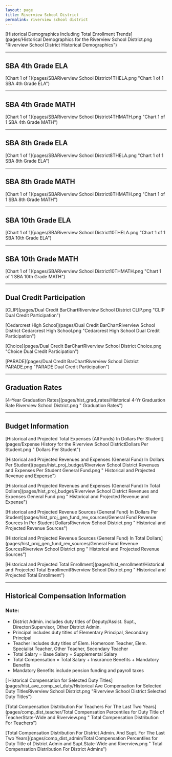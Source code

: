 ```yaml
---
layout: page
title: Riverview School District
permalink: riverview school district
---
```



[Historical Demographics Including Total Enrollment Trends](pages/Historical Demographics for the Riverview School District.png "Riverview School District Historical Demographics")

___

## SBA 4th Grade ELA

[Chart 1 of 1](pages/SBARiverview School District4THELA.png "Chart 1 of 1 SBA 4th Grade ELA")


___

## SBA 4th Grade MATH

[Chart 1 of 1](pages/SBARiverview School District4THMATH.png "Chart 1 of 1 SBA 4th Grade MATH")


___

## SBA 8th Grade ELA

[Chart 1 of 1](pages/SBARiverview School District8THELA.png "Chart 1 of 1 SBA 8th Grade ELA")


___

## SBA 8th Grade MATH

[Chart 1 of 1](pages/SBARiverview School District8THMATH.png "Chart 1 of 1 SBA 8th Grade MATH")


___

## SBA 10th Grade ELA

[Chart 1 of 1](pages/SBARiverview School District10THELA.png "Chart 1 of 1 SBA 10th Grade ELA")


___

## SBA 10th Grade MATH

[Chart 1 of 1](pages/SBARiverview School District10THMATH.png "Chart 1 of 1 SBA 10th Grade MATH")


___

## Dual Credit Participation

[CLIP](pages/Dual Credit BarChartRiverview School District CLIP.png "CLIP Dual Credit Participation")

[Cedarcrest High School](pages/Dual Credit BarChartRiverview School District Cedarcrest High School.png "Cedarcrest High School Dual Credit Participation")

[Choice](pages/Dual Credit BarChartRiverview School District Choice.png "Choice Dual Credit Participation")

[PARADE](pages/Dual Credit BarChartRiverview School District PARADE.png "PARADE Dual Credit Participation")


___

## Graduation Rates

[4-Year Graduation Rates](pages/hist_grad_rates/Historical 4-Yr Graduation Rate Riverview School District.png " Graduation Rates")


___

## Budget Information

[Historical and Projected Total Expenses (All Funds) In Dollars Per Student](pages/Expense History for the Riverview School DistrictDollars Per Student.png " Dollars Per Student")

[Historical and Projected Revenues and Expenses (General Fund) In Dollars Per Student](pages/hist_proj_budget/Riverview School District Revenues and Expenses Per Student General Fund.png " Historical and Projected Revenue and Expense")

[Historical and Projected Revenues and Expenses (General Fund) In Total Dollars](pages/hist_proj_budget/Riverview School District Revenues and Expenses General Fund.png " Historical and Projected Revenue and Expense")

[Historical and Projected Revenue Sources (General Fund) In Dollars Per Student](pages/hist_proj_gen_fund_rev_sources/General Fund Revenue Sources In Per Student DollarsRiverview School District.png " Historical and Projected Revenue Sources")

[Historical and Projected Revenue Sources (General Fund) In Total Dollars](pages/hist_proj_gen_fund_rev_sources/General Fund Revenue SourcesRiverview School District.png " Historical and Projected Revenue Sources")

[Historical and Projected Total Enrollment](pages/hist_enrollment/Historical and Projected Total EnrollmentRiverview School District.png " Historical and Projected Total Enrollment")


___

## Historical Compensation Information
### Note:
- District Admin. includes duty titles of Deputy/Assist. Supt., Director/Supervisor, Other District Admin.
- Principal includes duty titles of Elementary Principal, Secondary Principal
- Teacher includes duty titles of Elem. Homeroom Teacher, Elem. Specialist Teacher, Other Teacher, Secondary Teacher
- Total Salary = Base Salary + Supplemental Salary
- Total Compensation = Total Salary + Insurance Benefits + Mandatory Benefits
- Mandatory Benefits include pension funding and payroll taxes

[ Historical Compensation for Selected Duty Titles](pages/hist_ave_comp_sel_duty/Historical Ave Compensation for Selected Duty TitlesRiverview School District.png "Riverview School District Selected Duty Titles")

[Total Compensation Distribution For Teachers For The Last Two Years](pages/comp_dist_teacher/Total Compensation Percentiles for Duty Title of TeacherState-Wide and Riverview.png " Total Compensation Distribution For Teachers")

[Total Compensation Distribution For District Admin. And Supt. For The Last Two Years](pages/comp_dist_admin/Total Compensation Percentiles for Duty Title of District Admin and Supt.State-Wide and Riverview.png " Total Compensation Distribution For District Admins")


